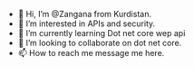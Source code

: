 - 👋 Hi, I’m @Zangana from Kurdistan. 
- 👀 I’m interested in APIs and security. 
- 🌱 I’m currently learning Dot net core wep api
- 💞️ I’m looking to collaborate on dot net core.
- 📫 How to reach me message me here. 

<!---
Zangana/Zangana is a ✨ special ✨ repository because its `README.md` (this file) appears on your GitHub profile.
You can click the Preview link to take a look at your changes.
--->
